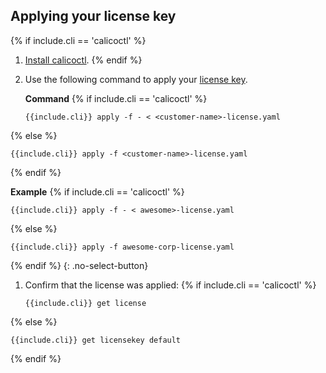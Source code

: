 ## Applying your license key

{% if include.cli == 'calicoctl' %}
1. [Install calicoctl]({{site.baseurl}}/{{page.version}}/getting-started/calicoctl/install#installing-calicoctl-as-a-kubernetes-pod).
{% endif %}

1. Use the following command to apply your [license key]({{site.baseurl}}/{{page.version}}/reference/resources/licensekey).

   **Command**
{% if include.cli == 'calicoctl' %}
   ```
   {{include.cli}} apply -f - < <customer-name>-license.yaml
   ```
{% else %}
   ```
   {{include.cli}} apply -f <customer-name>-license.yaml
   ```
{% endif %}


   **Example**
{% if include.cli == 'calicoctl' %}
   ```
   {{include.cli}} apply -f - < awesome>-license.yaml
   ```
{% else %}
   ```
   {{include.cli}} apply -f awesome-corp-license.yaml
   ```
{% endif %}
   {: .no-select-button}

1. Confirm that the license was applied:
{% if include.cli == 'calicoctl' %}
   ```
   {{include.cli}} get license
   ```
{% else %}
   ```
   {{include.cli}} get licensekey default
   ```
{% endif %}
